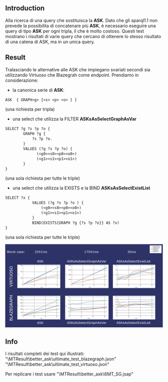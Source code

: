 ## Introduction
Alla ricerca di una query che sostituisca la **ASK**.
Dato che gli sparql1.1 non prevede la possibilita di concatenare più **ASK**,
è necessario eseguire una query di tipo **ASK** per ogni tripla, il che è molto costoso.
Questi test mostrano i risultati di varie query che cercano di ottenere lo stesso risultato di una catena
di ASK, ma in un unica query.

## Result

Tralasciando le alternative alle ASK che impiegano svariati secondi sia utilizzando Virtuoso che Blazegrah come endpoint.
Prendiamo in considerazione:
- la canonica serie di **ASK**:

```sparql
ASK  { GRAPH<g> {<s> <p> <o> } }
```
(una richiesta per tripla)

- una select che utilizza la FILTER **ASKsAsSelectGraphAsVar**

```sparql
SELECT ?g ?s ?p ?o {
		GRAPH ?g {  
			?s ?p ?o.
		}
		VALUES (?g ?s ?p ?o) {
			  (<g0><s0><p0><o0>)
			  (<g1><s1><p1><o1>)
		}
} 
```
(una sola richiesta per tutte le triple)

- una select che utilizza la EXISTS e la BIND  **ASKsAsSelectExistList**

```sparql
SELECT ?x {
			VALUES (?g ?s ?p ?o ) {
				(<g0><s0><p0><o0>)
				(<g1><s1><p1><o1>)
			}
			BIND(EXISTS{GRAPH ?g {?s ?p ?o}} AS ?x)
}
```
(una sola richiesta per tutte le triple)


<div align="center">
<a href="https://github.com/FerrariAndrea/SparqlAddedRemoved/edit/master/img/betterAsk">
  <img src="https://raw.githubusercontent.com/FerrariAndrea/SparqlAddedRemoved/master/img/betterAsk.jpg">
</a>
</div>


## Info

I risultati completi dei test qui illustrati:
"\MTResult\better_ask\ultimate_test_blazegraph.json"
"\MTResult\better_ask\ultimate_test_virtuoso.json"

Per replicare i test usare "\MTResult\better_ask\6MT_SG.jsap"





